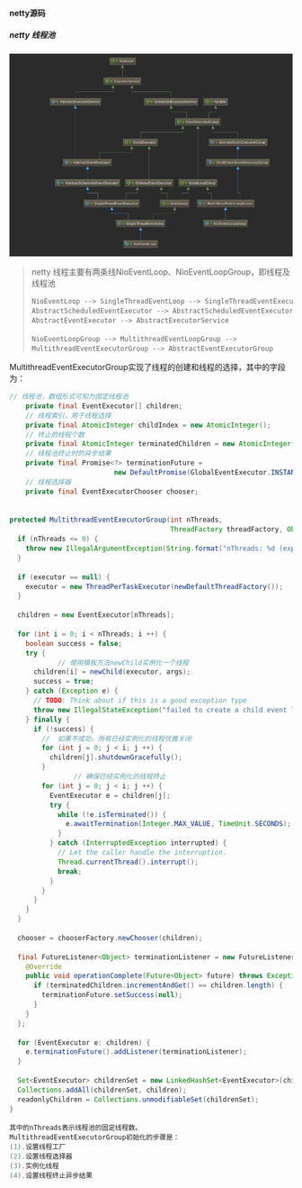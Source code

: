 

#### netty源码

##### netty 线程池

![NioEventLoop](netty.assets/NioEventLoop-4546007.jpg)

> netty 线程主要有两条线NioEventLoop、NioEventLoopGroup，即线程及线程池
>
> ```rust
> NioEventLoop --> SingleThreadEventLoop --> SingleThreadEventExecutor -->
> AbstractScheduledEventExecutor --> AbstractScheduledEventExecutor --> 
> AbstractEventExecutor --> AbstractExecutorService
> 
> NioEventLoopGroup --> MultithreadEventLoopGroup --> 
> MultithreadEventExecutorGroup --> AbstractEventExecutorGroup
> ```



MultithreadEventExecutorGroup实现了线程的创建和线程的选择，其中的字段为：

```java
// 线程池，数组形式可知为固定线程池
    private final EventExecutor[] children;
    // 线程索引，用于线程选择
    private final AtomicInteger childIndex = new AtomicInteger();
    // 终止的线程个数
    private final AtomicInteger terminatedChildren = new AtomicInteger();
    // 线程池终止时的异步结果
    private final Promise<?> terminationFuture = 
                          new DefaultPromise(GlobalEventExecutor.INSTANCE);
    // 线程选择器
    private final EventExecutorChooser chooser;


protected MultithreadEventExecutorGroup(int nThreads, 
                                        ThreadFactory threadFactory, Object... args){
  if (nThreads <= 0) {
    throw new IllegalArgumentException(String.format("nThreads: %d (expected: > 0)", nThreads));
  }

  if (executor == null) {
    executor = new ThreadPerTaskExecutor(newDefaultThreadFactory());
  }

  children = new EventExecutor[nThreads];

  for (int i = 0; i < nThreads; i ++) {
    boolean success = false;
    try {
			// 使用模板方法newChild实例化一个线程
      children[i] = newChild(executor, args);
      success = true;
    } catch (Exception e) {
      // TODO: Think about if this is a good exception type
      throw new IllegalStateException("failed to create a child event loop", e);
    } finally {
      if (!success) {
        //  如果不成功，所有已经实例化的线程优雅关闭
        for (int j = 0; j < i; j ++) {
          children[j].shutdownGracefully();
        }
				// 确保已经实例化的线程终止
        for (int j = 0; j < i; j ++) {
          EventExecutor e = children[j];
          try {
            while (!e.isTerminated()) {
              e.awaitTermination(Integer.MAX_VALUE, TimeUnit.SECONDS);
            }
          } catch (InterruptedException interrupted) {
            // Let the caller handle the interruption.
            Thread.currentThread().interrupt();
            break;
          }
        }
      }
    }
  }

  chooser = chooserFactory.newChooser(children);

  final FutureListener<Object> terminationListener = new FutureListener<Object>() {
    @Override
    public void operationComplete(Future<Object> future) throws Exception {
      if (terminatedChildren.incrementAndGet() == children.length) {
        terminationFuture.setSuccess(null);
      }
    }
  };

  for (EventExecutor e: children) {
    e.terminationFuture().addListener(terminationListener);
  }

  Set<EventExecutor> childrenSet = new LinkedHashSet<EventExecutor>(children.length);
  Collections.addAll(childrenSet, children);
  readonlyChildren = Collections.unmodifiableSet(childrenSet);
}

其中的nThreads表示线程池的固定线程数。
MultithreadEventExecutorGroup初始化的步骤是：
(1).设置线程工厂
(2).设置线程选择器
(3).实例化线程
(4).设置线程终止异步结果


```

